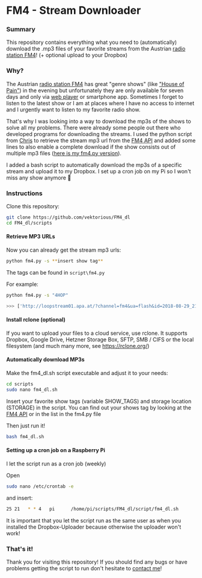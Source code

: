 # FM4 - Stream Downloader

### Summary
This repository contains everything what you need to (automatically) download the .mp3 files of your favorite streams from the Austrian [radio station FM4](https://fm4.orf.at/)! (+ optional upload to your Dropbox)

### Why?

The Austrian [radio station FM4](https://fm4.orf.at/) has great "genre shows" (like ["House of Pain"](https://fm4.orf.at/radio/stories/fm4houseofpain/)) in the evening but unfortunately they are only available for seven days and only via [web player](https://fm4.orf.at/player/) or smartphone app. Sometimes I forget to listen to the latest show or I am at places where I have no access to internet and I urgently want to listen to my favorite radio show.

That's why I was looking into a way to download the mp3s of the shows to solve all my problems. There were already some people out there who developed programs for downloading the streams. I used the python script from [Chris](https://chrigl.de/~chris/fm4/) to retrieve the stream mp3 url from the [FM4 API](http://audioapi.orf.at/fm4/json/2.0/broadcasts/) and added some lines to also enable a complete download if the show consists out of multiple mp3 files ([here is my fm4.py version](https://raw.githubusercontent.com/vektorious/FM4_dl/master/script/fm4.py)).

I added a bash script to automatically download the mp3s of a specific stream and upload it to my Dropbox. I set up a cron job on my Pi so I won't miss any show anymore 🎉

### Instructions

Clone this repository:

```bash
git clone https://github.com/vektorious/FM4_dl
cd FM4_dl/scripts
```
#### Retrieve MP3 URLs

Now you can already get the stream mp3 urls:

```bash
python fm4.py -s **insert show tag**
```
The tags can be found in ```script\fm4.py```

For example:

```bash
python fm4.py -s "4HOP"

>>> ['http://loopstream01.apa.at/?channel=fm4&ua=flash&id=2018-08-29_2100_tl_54_4HOPWed1_63490.mp3', 'http://loopstream01.apa.at/?channel=fm4&ua=flash&id=2018-08-29_2200_tl_54_4HOPWed2_63492.mp3']

```
#### Install rclone (optional)

If you want to upload your files to a cloud service, use rclone. It supports Dropbox, Google Drive, Hetzner Storage Box, SFTP, SMB / CIFS or the local filesystem (and much many more, see https://rclone.org/) 

#### Automatically download MP3s

Make the fm4_dl.sh script executable and adjust it to your needs:

```bash
cd scripts
sudo nano fm4_dl.sh
```

Insert your favorite show tags (variable SHOW_TAGS) and storage location (STORAGE) in the script. You can find out your shows tag by looking at the [FM4 API](http://audioapi.orf.at/fm4/json/2.0/broadcasts/) or in the list in the fm4.py file

Then just run it!

```bash
bash fm4_dl.sh
```

#### Setting up a cron job on a Raspberry Pi

I let the script run as a cron job (weekly)

Open
```bash
sudo nano /etc/crontab -e
```

and insert:
```bash
25 21   * * 4   pi      /home/pi/scripts/FM4_dl/script/fm4_dl.sh
```

It is important that you let the script run as the same user as when you installed the Dropbox-Uploader because otherwise the uploader won't work!

### That's it!

Thank you for visiting this repository! If you should find any bugs or have problems getting the script to run don't hesitate to [contact me](https://twitter.com/alexwastooshort)!
